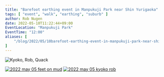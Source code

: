 ```yaml
---
title: "Barefoot earthing event in Manpukuji Park near Shin Yurigaoka"
tags: [ "event", "walk", "earthing", "suburb" ]
author: Rob Nugen
date: 2022-05-10T11:22:44+09:00
EventLocation: "Manpukuji Park"
EventTime: "12:00"
aliases: [
    "/blog/2022/05/10barefoot-earthing-event-in-manpukuji-park-near-shin-yurigaoka",
]
---
```


<img
src="https://b.robnugen.com/blog/2022/walk_and_talk/2022_may_05_kyoko_rob_quack.jpg"
alt="Kyoko, Rob, Quack"
class="title" />

[![2022 may 05 feet on mud](//b.robnugen.com/blog/2022/walk_and_talk/thumbs/2022_may_05_feet_on_mud.jpg)](//b.robnugen.com/blog/2022/walk_and_talk/2022_may_05_feet_on_mud_1000.jpg)
[![2022 may 05 kyoko rob](//b.robnugen.com/blog/2022/walk_and_talk/thumbs/2022_may_05_kyoko_rob.jpg)](//b.robnugen.com/blog/2022/walk_and_talk/2022_may_05_kyoko_rob_1000.jpg)
